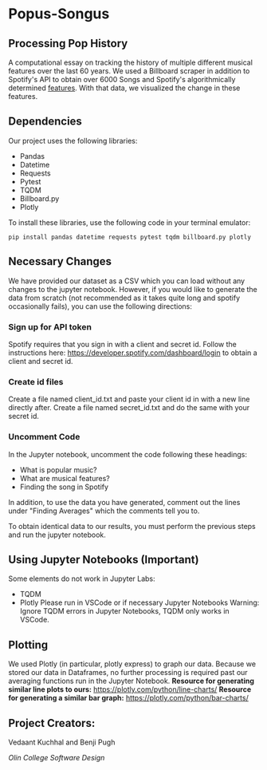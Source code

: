 # Popus-Songus
## Processing Pop History
A computational essay on tracking the history of multiple different musical features over the last 60 years.
We used a Billboard scraper in addition to Spotify's API to obtain over 6000 Songs and Spotify's algorithmically determined [features](https://developer.spotify.com/documentation/web-api/reference/#category-tracks). With that data, we visualized the change in these features.

## Dependencies
Our project uses the following libraries:
* Pandas
* Datetime
* Requests
* Pytest
* TQDM
* Billboard.py
* Plotly

To install these libraries, use the following code in your terminal emulator:
```
pip install pandas datetime requests pytest tqdm billboard.py plotly
```
## Necessary Changes
We have provided our dataset as a CSV which you can load without any changes to the jupyter notebook. However, if you would like to generate the data from scratch (not recommended as it takes quite long and spotify occasionally fails), you can use the following directions:

### Sign up for API token
Spotify requires that you sign in with a client and secret id. Follow the instructions here: https://developer.spotify.com/dashboard/login to obtain a client and secret id.

### Create id files
Create a file named client_id.txt and paste your client id in with a new line directly after. Create a file named secret_id.txt and do the same with your secret id.

### Uncomment Code
In the Jupyter notebook, uncomment the code following these headings:
* What is popular music?
* What are musical features?
* Finding the song in Spotify

In addition, to use the data you have generated, comment out the lines under "Finding Averages" which the comments tell you to.

To obtain identical data to our results, you must perform the previous steps and run the jupyter notebook.
## Using Jupyter Notebooks (Important)
Some elements do not work in Jupyter Labs:
* TQDM
* Plotly
Please run in VSCode or if necessary Jupyter Notebooks
Warning: Ignore TQDM errors in Jupyter Notebooks, TQDM only works in VSCode.


## Plotting
We used Plotly (in particular, plotly express) to graph our data. Because we stored our data in Dataframes, no further processing is required past our averaging functions run in the Jupyter Notebook.
**Resource for generating similar line plots to ours:**
https://plotly.com/python/line-charts/
**Resource for generating a similar bar graph:**
https://plotly.com/python/bar-charts/



## Project Creators:

Vedaant Kuchhal and Benji Pugh

*Olin College Software Design*

